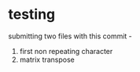 # testing
submitting two files with this commit - 
1. first non repeating character
2. matrix transpose

